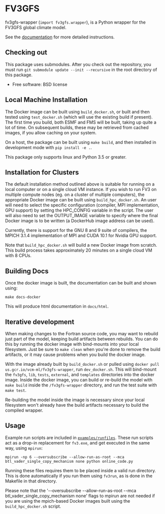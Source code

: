 
FV3GFS
======

fv3gfs-wrapper (`import fv3gfs.wrapper`), is a Python wrapper for the FV3GFS
global climate model.

See the [documentation](https://vulcanclimatemodeling.github.io/fv3gfs-wrapper/f12n7eq5xkoibbqp/index.html)
for more detailed instructions.

Checking out
------------

This package uses submodules. After you check out the repository, you must run
`git submodule update --init --recursive` in the root directory of this package.

* Free software: BSD license

Local Machine Installation
--------------------------

The Docker image can be built using `build_docker.sh`, or built and then
tested using `test_docker.sh` (which will use the existing build if present).
The first time you build, both ESMF and FMS will be
built, taking up quite a lot of time. On subsequent builds, these may be retrieved
from cached images, if you allow caching on your system.

On a host, the package can be built using `make build`, and then installed
in development mode with `pip install -e .`.

This package only supports linux and Python 3.5 or greater.

Installation for Clusters
-------------------------

The default installation method outlined above is suitable for running on a local
computer or on a single cloud VM instance.  If you wish to run FV3 on multiple
compute nodes (eg. on a cluster of multiple computers), the appropriate Docker
image can be built using `build_hpc_docker.sh`.  An user will need to select the
specific configuration (compiler, MPI implementation, GPU support) by setting
the HPC_CONFIG variable in the script.  The user will also need to set the 
OUTPUT_IMAGE variable to specify where the final Docker image is to be written 
(a DockerHub image address can be used).

Currently, there is support for the GNU 8 and 9 suite of compilers, the MPICH
3.1.4 implementation of MPI and CUDA 10.1 for Nvidia GPU support.

Note that `build_hpc_docker.sh` will build a new Docker image from scratch.  This 
build process takes approximately 20 minutes on a single cloud VM with 8 CPUs.

Building Docs
-------------

Once the docker image is built, the documentation can be built and shown using:

    make docs-docker

This will produce html documentation in `docs/html`.

Iterative development
---------------------

When making changes to the Fortran source code, you may want to rebuild just part of
the model, keeping build artifacts between rebuilds. You can do this by running the
docker image with bind-mounts into your local filesystem. Just be sure to `make clean`
when you're done to remove the build artifacts, or it may cause problems when you
build the docker image.

With the image already built by `build_docker.sh` or pulled using
`docker pull us.gcr.io/vcm-ml/fv3gfs-wrapper`, run `dev_docker.sh`. This will
bind-mount the `fv3gfs`, `lib`, `tests`, `external`, and `templates` directories into the
docker image. Inside the docker image, you can build or re-build the model with
`make build` inside the `/fv3gfs-wrapper` directory, and run the test suite with
`make test`.

Re-building the model inside the image is necessary since your local
filesystem won't already have the build artifacts necessary to build
the compiled wrapper.

Usage
-----

Example run scripts are included in [`examples/runfiles`](https://github.com/VulcanClimateModeling/fv3gfs/tree/master/sorc/fv3gfs.fd/cython_wrapper/examples/runfiles).
These run scripts act as a drop-in replacement for `fv3.exe`, and get executed
in the same way, using `mpirun`:

    mpirun -np 6 --oversubscribe --allow-run-as-root --mca btl_vader_single_copy_mechanism none python online_code.py

Running these files requires them to be placed inside a valid run directory. This is
done automatically if you run them using `fv3run`, as is done in
the Makefile in that directory.

Please note that the '--oversubscribe --allow-run-as-root --mca btl_vader_single_copy_mechanism none' flags to mpirun 
are not needed if you are using the mpich-based Docker images built using the `build_hpc_docker.sh` script.
